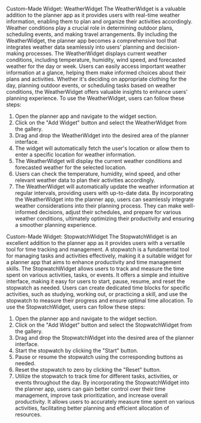Custom-Made Widget: WeatherWidget
The WeatherWidget is a valuable addition to the planner app as it provides users with real-time weather information, enabling them to plan and organize their activities accordingly. Weather conditions play a crucial role in determining outdoor plans, scheduling events, and making travel arrangements. By including the WeatherWidget, the planner app becomes a comprehensive tool that integrates weather data seamlessly into users' planning and decision-making processes.
The WeatherWidget displays current weather conditions, including temperature, humidity, wind speed, and forecasted weather for the day or week. Users can easily access important weather information at a glance, helping them make informed choices about their plans and activities. Whether it's deciding on appropriate clothing for the day, planning outdoor events, or scheduling tasks based on weather conditions, the WeatherWidget offers valuable insights to enhance users' planning experience.
To use the WeatherWidget, users can follow these steps:
1. Open the planner app and navigate to the widget section.
2. Click on the "Add Widget" button and select the WeatherWidget from the gallery.
3. Drag and drop the WeatherWidget into the desired area of the planner interface.
4. The widget will automatically fetch the user's location or allow them to enter a specific location for weather information.
5. The WeatherWidget will display the current weather conditions and forecasted weather for the selected location.
6. Users can check the temperature, humidity, wind speed, and other relevant weather data to plan their activities accordingly.
7. The WeatherWidget will automatically update the weather information at regular intervals, providing users with up-to-date data.
By incorporating the WeatherWidget into the planner app, users can seamlessly integrate weather considerations into their planning process. They can make well-informed decisions, adjust their schedules, and prepare for various weather conditions, ultimately optimizing their productivity and ensuring a smoother planning experience.

Custom-Made Widget: StopwatchWidget
The StopwatchWidget is an excellent addition to the planner app as it provides users with a versatile tool for time tracking and management. A stopwatch is a fundamental tool for managing tasks and activities effectively, making it a suitable widget for a planner app that aims to enhance productivity and time management skills.
The StopwatchWidget allows users to track and measure the time spent on various activities, tasks, or events. It offers a simple and intuitive interface, making it easy for users to start, pause, resume, and reset the stopwatch as needed. Users can create dedicated time blocks for specific activities, such as studying, working out, or practicing a skill, and use the stopwatch to measure their progress and ensure optimal time allocation.
To use the StopwatchWidget, users can follow these steps:
1. Open the planner app and navigate to the widget section.
2. Click on the "Add Widget" button and select the StopwatchWidget from the gallery.
3. Drag and drop the StopwatchWidget into the desired area of the planner interface.
4. Start the stopwatch by clicking the "Start" button.
5. Pause or resume the stopwatch using the corresponding buttons as needed.
6. Reset the stopwatch to zero by clicking the "Reset" button.
7. Utilize the stopwatch to track time for different tasks, activities, or events throughout the day.
By incorporating the StopwatchWidget into the planner app, users can gain better control over their time management, improve task prioritization, and increase overall productivity. It allows users to accurately measure time spent on various activities, facilitating better planning and efficient allocation of resources.

